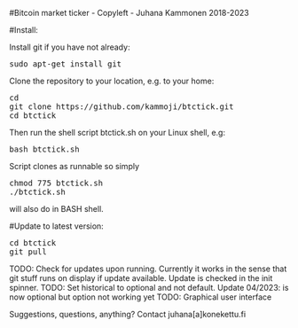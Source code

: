 
#Bitcoin market ticker - Copyleft - Juhana Kammonen 2018-2023

#Install:

Install git if you have not already:

<pre>
sudo apt-get install git
</pre>

Clone the repository to your location, e.g. to your home:

<pre>
cd
git clone https://github.com/kammoji/btctick.git
cd btctick
</pre>

Then run the shell script btctick.sh on your Linux shell, e.g:

<pre>
bash btctick.sh
</pre>

Script clones as runnable so simply

<pre>
chmod 775 btctick.sh
./btctick.sh
</pre>

will also do in BASH shell.

#Update to latest version:

<pre>
cd btctick
git pull
</pre>

TODO: Check for updates upon running. Currently it works in the sense that git stuff runs on display if update available. Update is checked in the init spinner.
TODO: Set historical to optional and not default. Update 04/2023: is now optional but option not working yet
TODO: Graphical user interface

Suggestions, questions, anything?
Contact juhana[a]konekettu.fi


